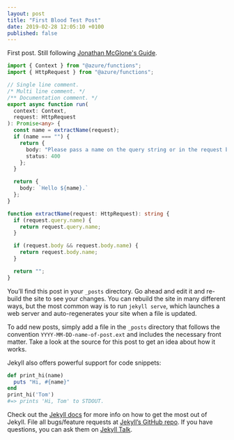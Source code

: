 ```yaml
---
layout: post
title: "First Blood Test Post"
date: 2019-02-28 12:05:10 +0100
published: false
---
```


First post. Still following [Jonathan McGlone's Guide](http://jmcglone.com/guides/github-pages/).

```typescript
import { Context } from "@azure/functions";
import { HttpRequest } from "@azure/functions";

// Single line comment.
/* Multi line comment. */
/** Documentation comment. */
export async function run(
  context: Context,
  request: HttpRequest
): Promise<any> {
  const name = extractName(request);
  if (name === "") {
    return {
      body: "Please pass a name on the query string or in the request body",
      status: 400
    };
  }

  return {
    body: `Hello ${name}.`
  };
}

function extractName(request: HttpRequest): string {
  if (request.query.name) {
    return request.query.name;
  }

  if (request.body && request.body.name) {
    return request.body.name;
  }

  return "";
}
```

You’ll find this post in your `_posts` directory. Go ahead and edit it and re-build the site to see your changes. You can rebuild the site in many different ways, but the most common way is to run `jekyll serve`, which launches a web server and auto-regenerates your site when a file is updated.

To add new posts, simply add a file in the `_posts` directory that follows the convention `YYYY-MM-DD-name-of-post.ext` and includes the necessary front matter. Take a look at the source for this post to get an idea about how it works.

Jekyll also offers powerful support for code snippets:

```ruby
def print_hi(name)
  puts "Hi, #{name}"
end
print_hi('Tom')
#=> prints 'Hi, Tom' to STDOUT.
```

Check out the [Jekyll docs][jekyll-docs] for more info on how to get the most out of Jekyll. File all bugs/feature requests at [Jekyll’s GitHub repo][jekyll-gh]. If you have questions, you can ask them on [Jekyll Talk][jekyll-talk].

[jekyll-docs]: https://jekyllrb.com/docs/home
[jekyll-gh]:   https://github.com/jekyll/jekyll
[jekyll-talk]: https://talk.jekyllrb.com/
